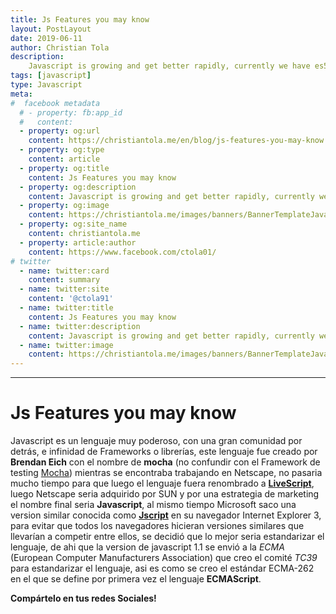 ```yaml
---
title: Js Features you may know
layout: PostLayout
date: 2019-06-11
author: Christian Tola
description:
    Javascript is growing and get better rapidly, currently we have es5, es6, es7 and more, in this post we are going to see the main features that we should know to write a better code...
tags: [javascript]
type: Javascript
meta:
#  facebook metadata
  # - property: fb:app_id
  #   content: 
  - property: og:url
    content: https://christiantola.me/en/blog/js-features-you-may-know.html
  - property: og:type
    content: article
  - property: og:title
    content: Js Features you may know
  - property: og:description
    content: Javascript is growing and get better rapidly, currently we have es5, es6, es7 and more, in this post we are going to see the main features that we should know to write a better 
  - property: og:image
    content: https://christiantola.me/images/banners/BannerTemplateJavascript.jpg
  - property: og:site_name
    content: christiantola.me
  - property: article:author
    content: https://www.facebook.com/ctola01/
# twitter
  - name: twitter:card
    content: summary
  - name: twitter:site
    content: '@ctola91'
  - name: twitter:title
    content: Js Features you may know
  - name: twitter:description
    content: Javascript is growing and get better rapidly, currently we have es5, es6, es7 and more, in this post we are going to see the main features that we should know to write a better 
  - name: twitter:image
    content: https://christiantola.me/images/banners/BannerTemplateJavascript.jpg
---
```

---

# Js Features you may know

<Banner alt="Js Features you may know"/>

<Info />

Javascript es un lenguaje muy poderoso, con una gran comunidad por detrás, e infinidad de Frameworks o librerías, este lenguaje fue creado por **Brendan Eich** con el nombre de **mocha** (no confundir con el Framework de testing [Mocha](https://mochajs.org/)) mientras se encontraba trabajando en Netscape, no pasaria mucho tiempo para que luego el lenguaje fuera renombrado a **[LiveScript](https://en.wikipedia.org/wiki/JavaScript#Beginnings_at_Netscape)**, luego Netscape seria adquirido por SUN y por una estrategia de marketing el nombre final seria **Javascript**, al mismo tiempo Microsoft saco una version similar conocida como **[Jscript](https://en.wikipedia.org/wiki/JScript)** en su navegador Internet Explorer 3, para evitar que todos los navegadores hicieran versiones similares que llevarían a competir entre ellos, se decidió que lo mejor seria estandarizar el lenguaje, de ahi que la version de javascript 1.1 se envió a la *ECMA* (European Computer Manufacturers Association) que creo el comité *TC39* para estandarizar el lenguaje, asi es como se creo el estándar ECMA-262 en el que se define por primera vez el lenguaje **ECMAScript**.





**Compártelo en tus redes Sociales!**
<SocialButtons />

<Disqus />